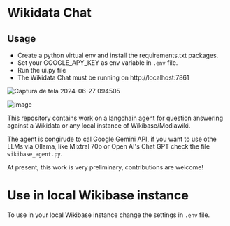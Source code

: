 # Wikidata Chat
## Usage
* Create a python virtual env and install the requirements.txt packages.
* Set your GOOGLE_APY_KEY as env variable in `.env` file.
* Run the ui.py file
* The Wikidata Chat must be running on http://localhost:7861

![Captura de tela 2024-06-27 094505](https://github.com/dimasjackson/langchain-wikibase-agent/assets/114688989/c6ba6f47-cd42-492e-b8af-e39fcbb7ace3)

![image](https://github.com/dimasjackson/langchain-wikibase-agent/assets/114688989/9191536b-83f9-4a1b-a75e-0cdd047d53e2)

This repository contains work on a langchain agent for question answering against a Wikidata or any local instance of Wikibase/Mediawiki.

The agent is congirude to cal Google Gemini API, if you want to use othe LLMs via Ollama, like Mixtral 70b or Open AI's Chat GPT check the file `wikibase_agent.py`.

At present, this work is very preliminary, contributions are welcome! 

# Use in local Wikibase instance

To use in your local Wikibase instance change the settings in `.env` file.
